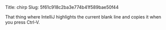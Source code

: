 Title: chirp
Slug: 5f61c918c2ba3e774b41f589bae50f44

That thing where IntelliJ highlights the current blank line and copies it when you press Ctrl-V.
